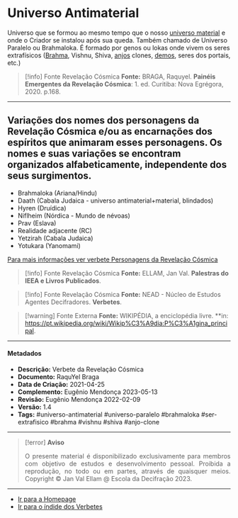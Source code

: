 # Universo Antimaterial

Universo que se formou ao mesmo tempo que o nosso [universo material](Universo%20Material.md) e onde o Criador se instalou após sua queda. Também chamado de Universo Paralelo ou Brahmaloka. É formado por genos ou lokas onde vivem os seres extrafísicos ([Brahma](Brahma.md), Vishnu, Shiva, [anjos](Anjos%20Clones.md) clones, [demos](Demos.md), seres dos portais, etc.)

> [!info] Fonte Revelação Cósmica
>**Fonte:** BRAGA, Raquyel. **Painéis Emergentes da Revelação Cósmica**: 1. ed. Curitiba: Nova Egrégora, 2020. p.168. 

---
## Variações dos nomes dos personagens da Revelação Cósmica e/ou as encarnações dos espíritos que animaram esses personagens. Os nomes e suas variações se encontram organizados alfabeticamente, independente dos seus surgimentos.

- Brahmaloka (Ariana/Hindu)
- Daath (Cabala Judaica - universo antimaterial+material, blindados)
- Hyren (Druídica)
- Niflheim (Nórdica - Mundo de névoas)
- Prav (Eslava)
- Realidade adjacente (RC)
- Yetzirah (Cabala Judaica)
- Yotukara (Yanomami)  
 
[Para mais informações ver verbete Personagens da Revelação Cósmica](Personagens%20da%20Revelação%20Cósmica.md) 
  
> [!info] Fonte Revelação Cósmica
>**Fonte:** ELLAM, Jan Val. **Palestras do IEEA e Livros Publicados**. 

> [!info] Fonte Revelação Cósmica
>**Fonte:** NEAD - Núcleo de Estudos Agentes Decifradores. **Verbetes**. 

> [!warning] Fonte Externa
>**Fonte:** WIKIPÉDIA, a enciclopédia livre. **in: https://pt.wikipedia.org/wiki/Wikip%C3%A9dia:P%C3%A1gina_principal. 

---
#### Metadados

- **Descrição:** Verbete da Revelação Cósmica
- **Documento:** RaquYel Braga
- **Data de Criação:** 2021-04-25
- **Complemento:** Eugênio Mendonça 2023-05-13
- **Revisão:**  Eugênio Mendonça 2022-02-09
- **Versão:** 1.4
- **Tags:** #universo-antimaterial #universo-paralelo #brahmaloka #ser-extrafisico #brahma #vishnu #shiva #anjo-clone 

---
> [!error] **Aviso**
> <p align="justify">O presente material é disponibilizado exclusivamente para membros com objetivo de estudos e desenvolvimento pessoal. Proibida a reprodução, no todo ou em partes, através de quaisquer meios. Copyright © Jan Val Ellam @ Escola da Decifração 2023. </p>

---
- [Ir para a Homepage](Homepage.canvas)
- [Ir para o índide dos Verbetes](ÍNDIDE%20GERAL%20DOS%20VERBETES.canvas)
